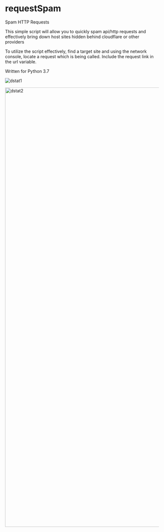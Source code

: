 # requestSpam
Spam HTTP Requests

This simple script will allow you to quickly spam api/http requests and effectively bring down host sites hidden behind cloudflare or other providers

To utilize the script effectively, find a target site and using the network console, locate a request which is being called. Include the request link in the url variable.

Written for Python 3.7



![dstat1](https://github.com/dsimotas/HTTPFlood/assets/132726322/f229271e-e52f-443a-b921-8d9400e3f880)

<img width="1439" alt="dstat2" src="https://github.com/dsimotas/HTTPFlood/assets/132726322/44ec5d46-76dd-4d1f-9f29-7db6d78f3005">
